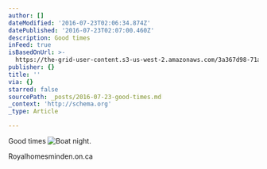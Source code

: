 ```yaml
---
author: []
dateModified: '2016-07-23T02:06:34.874Z'
datePublished: '2016-07-23T02:07:00.460Z'
description: Good times
inFeed: true
isBasedOnUrl: >-
  https://the-grid-user-content.s3-us-west-2.amazonaws.com/3a367d98-71a4-4b2c-b0de-6085ec6ca5af.jpg
publisher: {}
title: ''
via: {}
starred: false
sourcePath: _posts/2016-07-23-good-times.md
_context: 'http://schema.org'
_type: Article

---
```

Good times
![Boat night.  ](https://the-grid-user-content.s3-us-west-2.amazonaws.com/3a367d98-71a4-4b2c-b0de-6085ec6ca5af.jpg)

Royalhomesminden.on.ca